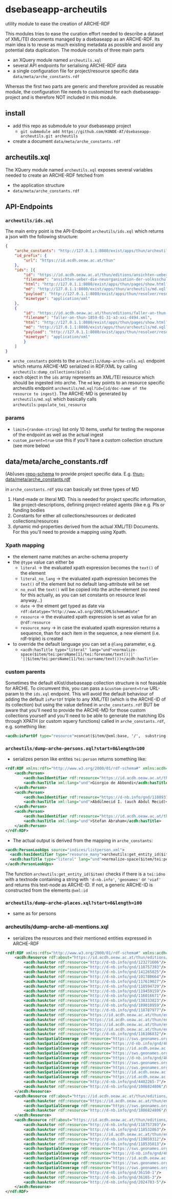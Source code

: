 # dsebaseapp-archeutils
utility module to ease the creation of ARCHE-RDF

This modules tries to ease the curation effort needed to describe a dataset of XML/TEI documents managed by a dsebaseapp as an ARCHE-RDF.
Its main idea is to reuse as much existing metadata as possible and avoid any potential data duplication.
The module consits of three main parts
* an XQuery module named `archeutils.xql`
* several API endpoints for serialising ARCHE-RDF data
* a single configuration file for project/resource specific data `data/meta/arche_constants.rdf`

Whereas the first two parts are generic and therefore provided as reusable module, the configuration file needs to customized for each dsebaseapp-project and is therefore NOT included in this module.

## install

* add this repo as submodule to your dsebaseapp project
  * `git submodule add https://github.com/KONDE-AT/dsebaseapp-archeutils.git archeutils`
* create a document `data/meta/arche_constants.rdf`

## archeutils.xql

The XQuery module named `archeutils.xql` exposes several variables needed to create an ARCHE-RDF fetched from
* the application structure
*  `data/meta/arche_constants.rdf`

## API-Endpoints

### `archeutils/ids.xql`

The main entry point is the API-Endpoint `archeutils/ids.xql` which returns a json with the following structure:

```json
{
    "arche_constants": "http://127.0.1.1:8080/exist/apps/thun/archeutils/dump-arche-cols.xql",
    "id_prefix": {
        "url": "https://id.acdh.oeaw.ac.at/thun"
    },
    "ids": [{
        "id": "https://id.acdh.oeaw.ac.at/thun/editions/ansichten-ueber-die-neuorganisation-der-volksschulen-od-a3-xxi-d650.xml",
        "filename": "ansichten-ueber-die-neuorganisation-der-volksschulen-od-a3-xxi-d650.xml",
        "html": "http://127.0.1.1:8080/exist/apps/thun/pages/show.html?document=ansichten-ueber-die-neuorganisation-der-volksschulen-od-a3-xxi-d650.xml&directory=editions",
        "md": "http://127.0.1.1:8080/exist/apps/thun/archeutils/md.xql?id=ansichten-ueber-die-neuorganisation-der-volksschulen-od-a3-xxi-d650.xml&collection=editions",
        "payload": "http://127.0.1.1:8080/exist/apps/thun/resolver/resolve-doc.xql?doc-name=ansichten-ueber-die-neuorganisation-der-volksschulen-od-a3-xxi-d650.xml&collection=editions",
        "mimetype": "application/xml"
    },
    {
        "id": "https://id.acdh.oeaw.ac.at/thun/editions/faller-an-thun-1859-01-31-a3-xxi-d494.xml",
        "filename": "faller-an-thun-1859-01-31-a3-xxi-d494.xml",
        "html": "http://127.0.1.1:8080/exist/apps/thun/pages/show.html?document=faller-an-thun-1859-01-31-a3-xxi-d494.xml&directory=editions",
        "md": "http://127.0.1.1:8080/exist/apps/thun/archeutils/md.xql?id=faller-an-thun-1859-01-31-a3-xxi-d494.xml&collection=editions",
        "payload": "http://127.0.1.1:8080/exist/apps/thun/resolver/resolve-doc.xql?doc-name=faller-an-thun-1859-01-31-a3-xxi-d494.xml&collection=editions",
        "mimetype": "application/xml"
        }
    ]
}
```

* `arche_constants` points to the `archeutils/dump-arche-cols.xql` endpoint which returns ARCHE-MD serialized in RDF/XML by calling `archeutils:dump_collections($cols)` 
* each object in the `ids` array represents an XML/TEI resource which should be ingested into arche. The `md` key points to an resource specific archeutils endpoint `archeutils/md.xql?id={id/doc-name of the resource to ingest}`. The ARCHE-MD is generated by `archeutils/md.xql` which basically calls `archeutils:populate_tei_resource`

### params

* `limit={random-string}` list only 10 items, useful for testing the response of the endpoint as well as the actual ingest
* `custom_parent=true` use this if you'll have a custom collection structure (see more below)

## data/meta/arche_constants.rdf

(Ab)uses [repo-schema](https://github.com/acdh-oeaw/repo-schema) to provide project specific data. E.g. [thun-data/meta/arche_constants.rdf](https://github.com/KONDE-AT/thun-data/blob/master/meta/arche_constants.rdf)

in `arche_constants.rdf` you can basically set three types of MD

1. Hand-made or literal MD. This is needed for project specific information, like project-descriptions, defining project-related agents (like e.g. PIs or funding bodies
2. Constants for either all collections/resources or dedicated collections/resources
3. dynamic md-properties derived from the actual XML/TEI Documents. For this you'll need to provide a mapping using Xpath.

### Xpath mapping

* the element name matches an arche-schema property
* the `@type` value can either be
  * `literal` -> the evaluated xpath expression becomes the `text()` of the element
  * `literal_no_lang` -> the evaluated xpath expression becomes the `text()` of the element but no default lang-attribute will be set
  * `no_eval` the `text()` will be copied into the arche-element (no need for this actually, as you can set constants on resource level anyway...)
  * `date` -> the elment get typed as date via `rdf:datatype="http://www.w3.org/2001/XMLSchema#date"`
  * `resource` -> the evaluated xpath expression is set as value for an `@rdf:resource`
  * `resource_many` -> in case the evaluated xpath expression returns a sequence, than for each item in the sequence, a new element (i.e. rdf-triple) is created
* to override the default language you can set a `@lang` parameter, e.g. 
  * `<acdh:hasTitle type="literal" lang="und">normalize-space($item/tei:persName[1]/tei:forename/text()||' '||$item/tei:persName[1]/tei:surname/text())</acdh:hasTitle>`

### custom parents

Sometimes the default eXist/dsebaseapp collection structure is not feasable for ARCHE. To circumvent this, you can pass a `&custom-parent=true` URL-param to the `ids.xql` endpoint. This will avoid the default behaviour of adding the default `isPartOf` triple to any XML/TEI (which is the ARCHE-ID of its collection) but using the value defined in `arche_constants.rdf`
BUT be aware that you'll need to provide the ARCHE-MD for those custom collections yourself and you'll need to be able to generate the matching IDs through XPATH (or custom xquery functions) called in `arche_constants.rdf`, e.g. something like:
```xml
<acdh:isPartOf type="resource">concat($item/@xml:base, '/',  substring-before($item//tei:title[@type="iso-date"]/text(), '-'))</acdh:isPartOf>
```

### `archeutils/dump-arche-persons.xql?start=0&length=100`

* serializes person like entites `tei:person` returns something like:
```xml
<rdf:RDF xmlns:rdfs="http://www.w3.org/2000/01/rdf-schema#" xmlns:acdh="https://vocabs.acdh.oeaw.ac.at/schema#" xmlns:rdf="http://www.w3.org/1999/02/22-rdf-syntax-ns#" xml:base="https://id.acdh.oeaw.ac.at/">
    <acdh:Person>
        <acdh:hasIdentifier rdf:resource="https://id.acdh.oeaw.ac.at/thun/entity/abbondi-giorgio"/>
        <acdh:hasTitle xml:lang="und">Giorgio de Abbondi</acdh:hasTitle>
    </acdh:Person>
    <acdh:Person>
        <acdh:hasIdentifier rdf:resource="https://d-nb.info/gnd/118893106"/>
        <acdh:hasTitle xml:lang="und">Abdülmecid I. (auch Abdul Mecid)</acdh:hasTitle>
    </acdh:Person>
    <acdh:Person>
        <acdh:hasIdentifier rdf:resource="https://id.acdh.oeaw.ac.at/thun/entity/abraham-stefan"/>
        <acdh:hasTitle xml:lang="und">Stefan Abraham</acdh:hasTitle>
    </acdh:Person>
</rdf:RDF>
```

* The actual output is derived from the mapping in `arche_constants`:

```xml
<acdh:PersonLookUps source="indices/listperson.xml">
  <acdh:hasIdentifier type="resource_many">archeutils:get_entity_id($item)</acdh:hasIdentifier>
  <acdh:hasTitle type="literal" lang="und">normalize-space($item/tei:persName[1]/tei:forename/text()||' '||$item/tei:persName[1]/tei:surname/text())</acdh:hasTitle>
</acdh:PersonLookUps>
```

The function `archeutils:get_entity_id($item)` checks if there is a `tei:idno` with a textnode containing a string with `'d-nb.info'`, `'geonames'` or `'viaf'` and returns this text-node as ARCHE-ID. If not, a generic ARCHE-ID is constructed from the elements `@xml:id` 


### `archeutils/dump-arche-places.xql?start=0&length=100`

* same as for persons

### archeutils/dump-arche-all-mentions.xql

* serializes the resources and their mentioned entities expressed in ARCHE-RDF

```xml
<rdf:RDF xmlns:rdfs="http://www.w3.org/2000/01/rdf-schema#" xmlns:acdh="https://vocabs.acdh.oeaw.ac.at/schema#" xmlns:rdf="http://www.w3.org/1999/02/22-rdf-syntax-ns#" xml:base="https://id.acdh.oeaw.ac.at/">
    <acdh:Resource rdf:about="https://id.acdh.oeaw.ac.at/thun/editions/simor-an-thun-1854-12-01-a3-xxi-d296d.xml">
        <acdh:hasActor rdf:resource="http://d-nb.info/gnd/123271606"/>
        <acdh:hasActor rdf:resource="http://d-nb.info/gnd/118757393"/>
        <acdh:hasActor rdf:resource="http://d-nb.info/gnd/141265825"/>
        <acdh:hasActor rdf:resource="http://d-nb.info/gnd/101780664"/>
        <acdh:hasActor rdf:resource="http://d-nb.info/gnd/117619027"/>
        <acdh:hasActor rdf:resource="http://d-nb.info/gnd/118594729"/>
        <acdh:hasActor rdf:resource="http://d-nb.info/gnd/119459159"/>
        <acdh:hasActor rdf:resource="http://d-nb.info/gnd/116016671"/>
        <acdh:hasActor rdf:resource="http://d-nb.info/gnd/138333823"/>
        <acdh:hasActor rdf:resource="http://d-nb.info/gnd/189010959"/>
        <acdh:hasActor rdf:resource="http://d-nb.info/gnd/118787977"/>
        <acdh:hasActor rdf:resource="https://id.acdh.oeaw.ac.at/thun/entity/henriques-de-carvalho-guilherme"/>
        <acdh:hasActor rdf:resource="https://id.acdh.oeaw.ac.at/thun/entity/bonel-y-orbe-juan-jose"/>
        <acdh:hasActor rdf:resource="https://id.acdh.oeaw.ac.at/thun/entity/kunszt-jozef"/>
        <acdh:hasActor rdf:resource="https://id.acdh.oeaw.ac.at/thun/entity/scitovsky-jan"/>
        <acdh:hasActor rdf:resource="http://d-nb.info/gnd/116106832"/>
        <acdh:hasSpatialCoverage rdf:resource="https://sws.geonames.org/3169070/"/>
        <acdh:hasSpatialCoverage rdf:resource="https://d-nb.info/gnd/4018145-5"/>
        <acdh:hasSpatialCoverage rdf:resource="https://id.acdh.oeaw.ac.at/thun/entity/place_064b3fb95f9ed52eb2b1da3d5e807b17"/>
        <acdh:hasSpatialCoverage rdf:resource="https://sws.geonames.org/2921044/"/>
        <acdh:hasSpatialCoverage rdf:resource="https://d-nb.info/gnd/4055964-6"/>
        <acdh:hasSpatialCoverage rdf:resource="https://sws.geonames.org/719819/"/>
        <acdh:hasSpatialCoverage rdf:resource="https://sws.geonames.org/3172395/"/>
        <acdh:hasSpatialCoverage rdf:resource="https://id.acdh.oeaw.ac.at/thun/entity/place_6f1d35d511be7a1f29234d7dda06e2dd"/>
        <acdh:hasSpatialCoverage rdf:resource="https://id.acdh.oeaw.ac.at/thun/entity/place_48e23d043764ef6b2d7d7acd9ac09860"/>
        <acdh:hasActor rdf:resource="http://d-nb.info/gnd/4402265-7"/>
        <acdh:hasActor rdf:resource="http://d-nb.info/gnd/1086824806"/>
    </acdh:Resource>
    <acdh:Resource rdf:about="https://id.acdh.oeaw.ac.at/thun/editions/memorandum-mikulas-neueinteilung-superintendenzen-1860-a3-xxi-d627.xml">
        <acdh:hasActor rdf:resource="https://id.acdh.oeaw.ac.at/thun/entity/mikulas-johann"/>
        <acdh:hasSpatialCoverage rdf:resource="https://sws.geonames.org/719819/"/>
        <acdh:hasActor rdf:resource="http://d-nb.info/gnd/1086824806"/>
    </acdh:Resource>
    <acdh:Resource rdf:about="https://id.acdh.oeaw.ac.at/thun/editions/thun-an-ficker-1854-05-09-ca179.xml">
        <acdh:hasActor rdf:resource="http://d-nb.info/gnd/118757393"/>
        <acdh:hasActor rdf:resource="http://d-nb.info/gnd/118532863"/>
        <acdh:hasActor rdf:resource="https://id.acdh.oeaw.ac.at/thun/entity/scheffer-boichorst-auguste-amalia"/>
        <acdh:hasActor rdf:resource="http://d-nb.info/gnd/119059312"/>
        <acdh:hasActor rdf:resource="http://d-nb.info/gnd/118535013"/>
        <acdh:hasSpatialCoverage rdf:resource="https://sws.geonames.org/2761367/"/>
        <acdh:hasSpatialCoverage rdf:resource="https://d-nb.info/gnd/4065781-4"/>
        <acdh:hasSpatialCoverage rdf:resource="https://id.acdh.oeaw.ac.at/thun/entity/place_064b3fb95f9ed52eb2b1da3d5e807b17"/>
        <acdh:hasSpatialCoverage rdf:resource="https://sws.geonames.org/2775220/"/>
        <acdh:hasSpatialCoverage rdf:resource="https://sws.geonames.org/2946447/"/>
        <acdh:hasActor rdf:resource="http://d-nb.info/gnd/36150-1"/>
        <acdh:hasActor rdf:resource="http://d-nb.info/gnd/36165-3"/>
        <acdh:hasActor rdf:resource="http://d-nb.info/gnd/2024703-5"/>
    </acdh:Resource>
</rdf:RDF>
```
